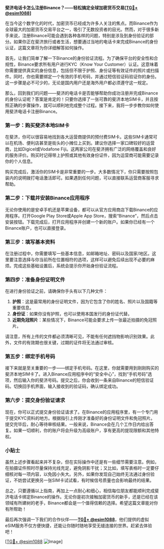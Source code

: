 **斐济电话卡怎么注册Binance？——轻松搞定全球加密货币交易[[TG💪+ @esim1088](https://t.me/s/esim1088)]**

在当今这个数字化的时代，加密货币已经成为许多人关注的焦点。而Binance作为全球最大的加密货币交易平台之一，吸引了无数投资者的目光。然而，对于很多新手来说，注册Binance可能会遇到各种各样的问题，特别是涉及到身份验证的部分。如果你正在斐济旅行或者生活，想要通过当地的电话卡来完成Binance的身份认证，这篇文章将为你详细解答如何操作。

首先，让我们简单了解一下Binance的身份验证流程。为了确保平台的安全性和合规性，Binance要求所有用户进行KYC（Know Your Customer）认证。这意味着你需要提供真实的身份信息，包括但不限于护照、身份证等有效证件的照片或扫描件。同时，你也需要绑定一个有效的手机号码，并通过短信验证码验证你的身份。这一步骤是必不可少的，无论是国内用户还是海外用户都必须遵守这一规定。

那么，回到我们的问题——斐济的电话卡是否能够帮助你成功注册并完成Binance的身份认证呢？答案是肯定的！只要你选择了一张可靠的斐济本地SIM卡，并且按照正确的步骤操作，就可以顺利地完成整个过程。接下来，我将一步步教你如何使用斐济电话卡注册Binance。

### 第一步：购买斐济本地SIM卡

在斐济，你可以很容易地找到各大运营商提供的预付费SIM卡。这些SIM卡通常可以在机场、便利店甚至是街头的小摊位上买到。建议你选择一家口碑较好的运营商，比如Digicel或Vodafone Fiji。这两家公司在斐济拥有广泛的网络覆盖和良好的服务评价。购买时记得带上护照或其他有效身份证件，因为运营商可能需要记录你的个人信息。

购买完成后，激活你的SIM卡是非常重要的一步。大多数情况下，你只需要按照包装内的说明拨打电话激活即可。如果遇到任何问题，可以直接联系运营商客服寻求帮助。

### 第二步：下载并安装Binance应用程序

无论你使用的是安卓手机还是苹果设备，都可以从官方应用商店下载Binance的应用程序。打开Google Play Store或Apple App Store，搜索“Binance”，然后点击安装按钮。下载完成后，打开应用程序并创建一个新的账户。如果你已经有一个Binance账户，也可以直接登录。

### 第三步：填写基本资料

在注册过程中，你需要填写一些基本信息，如邮箱地址、密码以及国家/地区。这里要注意选择与你当前所在位置相符的选项，这样可以避免后续出现不必要的麻烦。完成这些基础设置后，系统会提示你开始身份验证流程。

### 第四步：准备身份证明文件

在进行身份验证之前，请确保你手头有以下几种文件：

1. **护照**：这是最常用的身份证明文件，因为它包含了你的姓名、照片以及国籍等重要信息。
2. **身份证**：如果你没有护照，也可以使用本国发行的身份证代替。
3. **近期免冠照片**：某些情况下，Binance可能会要求上传一张最近拍摄的免冠照片。

请注意，所有上传的文件都必须清晰可见，不能有任何遮挡物影响识别效果。此外，文件的有效期也很关键，过期的证件将无法通过审核。

### 第五步：绑定手机号码

接下来就是至关重要的一步——绑定手机号码。在这里，你就需要用到刚刚购买的斐济本地SIM卡了。进入Binance应用程序中的“安全中心”，找到“手机号码”选项，然后输入你的斐济号码。提交之后，你会收到一条来自Binance的短信验证码。切换回手机界面，输入接收到的验证码，确认绑定成功。

### 第六步：提交身份验证请求

现在，你可以正式提交身份验证请求了。在Binance的应用程序里，有一个专门用于提交KYC资料的地方。根据指引上传刚才准备好的身份证明文件和免冠照片。提交完毕后，耐心等待审核结果。一般来说，Binance会在几个工作日内给出答复。如果一切顺利，你的账户将会升级为高级账户，享有更高的提现限额和其他特权。

### 小贴士

虽然上述步骤看起来并不复杂，但在实际操作中还是有一些细节需要注意。例如，在拍摄证件照时尽量保持光线充足，避免阴影干扰；又比如，填写表格时一定要仔细核对每一项内容，以免因小失大。另外，如果你发现自己始终无法通过身份验证，不妨尝试更换另一张SIM卡试试看，有时候信号质量也会影响最终的结果。

总之，只要遵循以上指南，再加上一点耐心和细心，相信每位朋友都能顺利完成斐济电话卡绑定Binance的操作。无论你是初次接触加密货币的新手，还是已经在该领域有所建树的老手，Binance都会是一个值得信赖的选择。希望这篇文章能对你有所帮助！

最后再次强调一下我们的合作伙伴——**[TG💪+ @esim1088](https://t.me/s/esim1088)**，他们提供的虚拟eSIM服务不仅方便快捷，还能让你随时随地享受无缝连接的世界。赶紧去体验吧！

[[TG💪+ @esim1088](https://t.me/s/esim1088) ![Image](https://i.postimg.cc/4NQfJmqS/Snipaste-2025-05-13-00-14-12.png)]